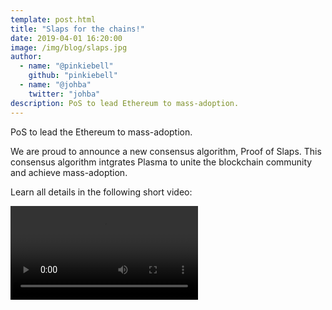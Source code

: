 ```yaml
---
template: post.html
title: "Slaps for the chains!"
date: 2019-04-01 16:20:00
image: /img/blog/slaps.jpg
author:
  - name: "@pinkiebell"
    github: "pinkiebell"
  - name: "@johba"
    twitter: "johba"
description: PoS to lead Ethereum to mass-adoption.
---
```


PoS to lead the Ethereum to mass-adoption.

We are proud to announce a new consensus algorithm, Proof of Slaps. This consensus algorithm intgrates Plasma to unite the blockchain community and achieve mass-adoption.

Learn all details in the following short video:

<div style='width:720px;max-width:100%;height:auto;'>
  <video id='slap-player' class='video-js vjs-default-skin vjs-fluid' controls>
	  <source type='application/x-mpegURL' src="/media/slaps/forTheChains.m3u8">
  </video>
</div>
